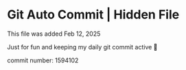 # Git Auto Commit | Hidden File

This file was added Feb 12, 2025

Just for fun and keeping my daily git commit active 🤪

commit number: 1594102
